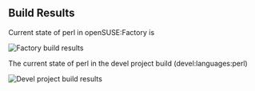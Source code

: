 
## Build Results

Current state of perl in openSUSE:Factory is

![Factory build results](https://br.opensuse.org/status/openSUSE:Factory/perl-Mojolicious-Plugin-Webpack/standard)

The current state of perl in the devel project build (devel:languages:perl)

![Devel project build results](https://br.opensuse.org/status/devel:languages:perl/perl-Mojolicious-Plugin-Webpack)


